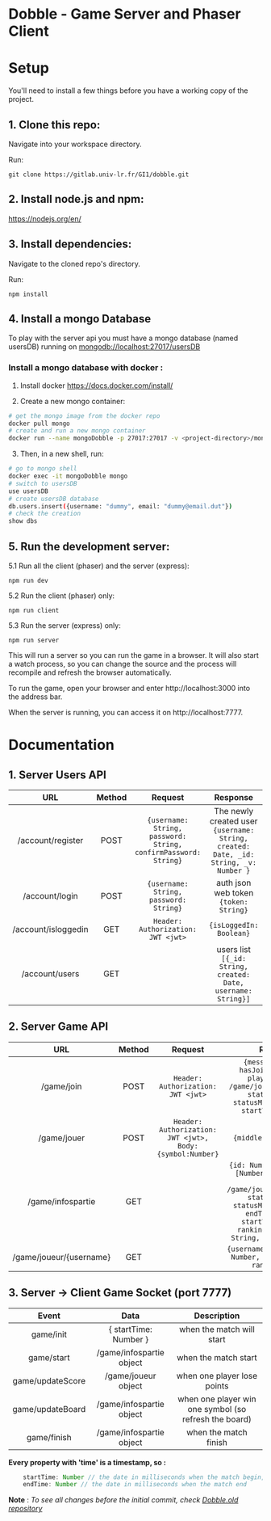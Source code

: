 # Dobble - Game Server and Phaser Client

# Setup
You'll need to install a few things before you have a working copy of the project.

## 1. Clone this repo:

Navigate into your workspace directory.

Run:

```git clone https://gitlab.univ-lr.fr/GI1/dobble.git```

## 2. Install node.js and npm:

https://nodejs.org/en/


## 3. Install dependencies:

Navigate to the cloned repo's directory.

Run:

```npm install``` 

## 4. Install a mongo Database

To play with the server api you must have a mongo database (named usersDB) running on [mongodb://localhost:27017/usersDB](mongodb://localhost:27017/usersDB)

### Install a mongo database with docker :

1. Install docker https://docs.docker.com/install/

2. Create a new mongo container:

```bash
# get the mongo image from the docker repo
docker pull mongo
# create and run a new mongo container
docker run --name mongoDobble -p 27017:27017 -v <project-directory>/mongoDB/:/data/db -d mongo
```
3. Then, in a new shell, run:

```bash
# go to mongo shell
docker exec -it mongoDobble mongo
# switch to usersDB
use usersDB 
# create usersDB database
db.users.insert({username: "dummy", email: "dummy@email.dut"})
# check the creation 
show dbs
```


## 5. Run the development server:

5.1 Run all the client (phaser) and the server (express):

```npm run dev```

5.2 Run the client (phaser) only:

```npm run client```

5.3 Run the server (express) only:

```npm run server```

This will run a server so you can run the game in a browser. It will also start a watch process, so you can change the source and the process will recompile and refresh the browser automatically.

To run the game, open your browser and enter http://localhost:3000 into the address bar.

When the server is running, you can access it on http://localhost:7777.


# Documentation

## 1. Server Users API


| URL | Method | Request | Response |
|:-:|:-:|:-:|:-:|
| /account/register | POST | ```{username: String, password: String, confirmPassword: String}``` | The newly created user ```{username: String, created: Date, _id: String, _v: Number }```|
| /account/login | POST | ```{username: String, password: String}``` | auth json web token ```{token: String}``` |
| /account/isloggedin | GET | ```Header: Authorization: JWT <jwt>``` | ```{isLoggedIn: Boolean}``` |
| /account/users | GET | | users list ```[{_id: String, created: Date, username: String}]```|

## 2. Server Game API 
| URL | Method | Request | Response |
|:-:|:-:|:-:|:-:|
| /game/join | POST | ```Header: Authorization: JWT <jwt>``` | ```{message: String, hasJoined: Boolean, player: {} from /game/joueur/{username}, status: Number, statusMessage: String, startTime: Number}```|
| /game/jouer | POST | ```Header: Authorization: JWT <jwt>, Body: {symbol:Number}``` | ```{middleCard: [Number]}```|
| /game/infospartie | GET | | ```{id: Number, middleCard:[Number], players [{} from /game/joueur/{username}], status: Number, statusMessage: String, endTime: Number, startTime: Number, ranking: [{username: String, rank: Number}]}``` |
| /game/joueur/{username} | GET | | ```{username: String, score: Number, card: [Number], rank: Number}```|


## 3. Server -> Client Game Socket (port 7777)
| Event | Data | Description |
|:-:|:-:|:-:|
| game/init | { startTime: Number } | when the match will start |
| game/start | /game/infospartie object | when the match start |
| game/updateScore | /game/joueur object | when one player lose points |
| game/updateBoard | /game/infospartie object | when one player win one symbol (so refresh the board) |
| game/finish | /game/infospartie object | when the match finish |

**Every property with 'time' is a timestamp, so :** 
```javascript
    startTime: Number // the date in milliseconds when the match begin,
    endTime: Number // the date in milliseconds when the match end
```


**Note** : *To see all changes before the initial commit, check [Dobble.old repository](https://gitlab.univ-lr.fr/GI1/Dobble.old/tree/master)*